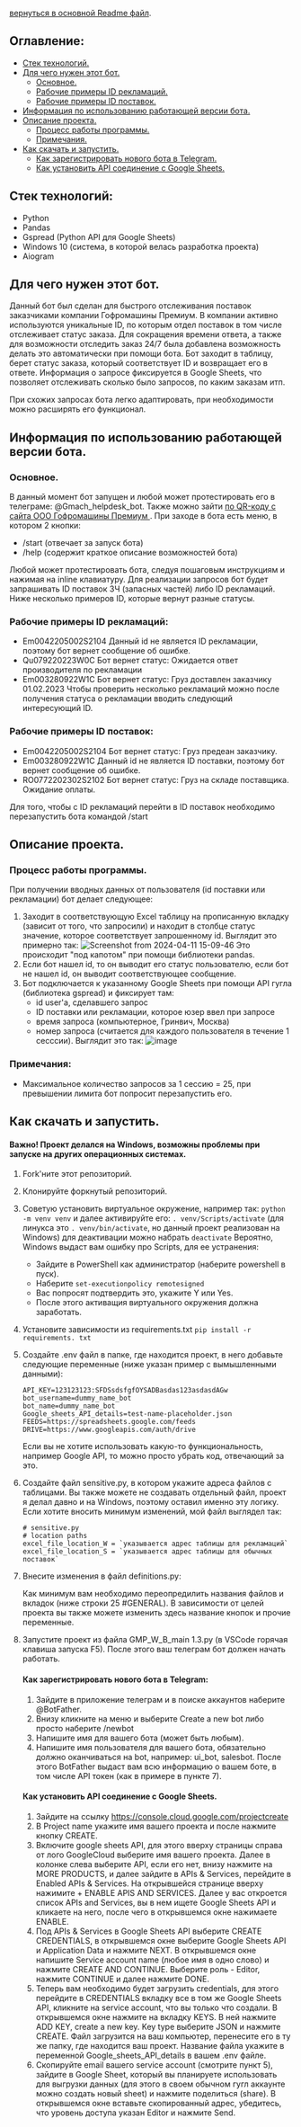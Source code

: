 [вернуться в основной Readme файл](https://github.com/gaifut/GMP-Warranty_ID_bot/blob/main/README.md).

## Оглавление:
- [Стек технологий.](#Стек-технологий)
- [Для чего нужен этот бот.](#Для-чего-нужен-этот-бот)
  - [Основное.](#Основное)
  - [Рабочие примеры ID рекламаций.](#Рабочие-примеры-ID-рекламаций)
  - [Рабочие примеры ID поставок.](#Рабочие-примеры-ID-поставок)
- [Информация по использованию работающей версии бота.](#Информация-по-использованию-работающей-версии-бота)
- [Описание проекта.](#Описание-проекта)
  - [Процесс работы программы.](#Процесс-работы-программы)
  - [Примечания.](#Примечания)
- [Как скачать и запустить.](#Как-скачать-и-запустить)
  - [Как зарегистрировать нового бота в Telegram.](#Как-зарегистрировать-нового-бота-в-Telegram)
  - [Как установить API соединение с Google Sheets.](#Как-установить-API-соединение-с-Google-Sheets)

## Стек технологий:
- Python
- Pandas
- Gspread (Python API для Google Sheets)
- Windows 10 (система, в которой велась разработка проекта)
- Aiogram

## Для чего нужен этот бот.
Данный бот был сделан для быстрого отслеживания поставок заказчиками компании Гофромашины Премиум. В компании активно используются уникальные ID, по которым отдел поставок в том числе отслеживает статус заказа. Для сокращения времени ответа, а также для возможности отследить заказ 24/7 была добавлена возможность делать это автоматически при помощи бота. Бот заходит в таблицу, берет статус заказа, который соответствует ID и возвращает его в ответе. Информация о запросе фиксируется в Google Sheets, что позволяет отслеживать сколько было запросов, по каким заказам итп.

При схожих запросах бота легко адаптировать, при необходимости можно расширять его функционал.

## Информация по использованию работающей версии бота.
### Основное.
В данный момент бот запущен и любой может протестировать его в телеграме: @Gmach_helpdesk_bot. Также можно зайти [по QR-коду с сайта ООО Гофромашины Премиум ](http://g-mach.ru/servisy-dlya-klientov).
При заходе в бота есть меню, в котором 2 кнопки:
- /start (отвечает за запуск бота)
- /help (содержит краткое описание возможностей бота)

Любой может протестировать бота, следуя пошаговым инструкциям и нажимая на inline клавиатуру.
Для реализации запросов бот будет запрашивать ID поставок ЗЧ (запасных частей) либо ID рекламаций. Ниже несколько примеров ID, которые вернут разные статусы.
### Рабочие примеры ID рекламаций:
 - Em0042205002S2104
   Данный id не является ID рекламации, поэтому бот вернет сообщение об ошибке.
 - Qu079220223W0C
   Бот вернет статус: Ожидается ответ производителя по рекламации
 - Em003280922W1C
   Бот вернет статус: Груз доставлен заказчику 01.02.2023
Чтобы проверить несколько рекламаций можно после получения статуса о рекламации вводить следующий интересующий ID.
### Рабочие примеры ID поставок:
 - Em0042205002S2104
   Бот вернет статус: Груз предеан заказчику.
 - Em003280922W1C
   Данный id не является ID поставки, поэтому бот вернет сообщение об ошибке.
 - RO0772202302S2102
   Бот вернет статус: Груз на складе поставщика. Ожидание оплаты.
   
Для того, чтобы с ID рекламаций перейти в ID поставок необходимо перезапустить бота командой /start

## Описание проекта.
### Процесс работы программы.
При получении вводных данных от пользователя (id поставки или рекламации) бот делает следующее:
1. Заходит в соответствующую Excel таблицу на прописанную вкладку (зависит от того, что запросили) и находит в столбце статус значение, которое соответствует запрошенному id. Выглядит это примерно так:
   ![Screenshot from 2024-04-11 15-09-46](https://github.com/gaifut/GMP-Warranty_ID_bot/assets/113767276/636d4a85-a217-46cc-90a3-608edfc2deb9)
Это происходит "под капотом" при помощи библиотеки pandas.
2. Если бот нашел id, то он выводит его статус пользователю, если бот не нашел id, он выводит соответствующее сообщение.
3. Бот подключается к указанному Google Sheets при помощи API гугла (библиотека gspread) и фиксирует там:
   - id user'а, сделавшего запрос
   - ID поставки или рекламации, которое юзер ввел при запросе
   - время запроса (компьютерное, Гринвич, Москва)
   - номер запроса (считается для каждого пользователя в течение 1 сесссии).
   Выглядит это так:
   ![image](https://github.com/gaifut/GMP-Warranty_ID_bot/assets/113767276/f4000d2b-4894-4da6-9fb1-2050f47fc799)
### Примечания:
- Максимальное количество запросов за 1 сессию = 25, при превышении лимита бот попросит перезапустить его.

## Как скачать и запустить.
#### Важно! Проект делался на Windows, возможны проблемы при запуске на других операционных системах.
1. Fork'ните этот репозиторий.
2. Клонируйте форкнутый репозиторий.
3. Советую установить виртуальное окружение, например так: ```python -m venv venv```
   и далее активируйте его: ```. venv/Scripts/activate``` (для линукса это ```. venv/bin/activate```, но данный проект реализован на Windows)
   для деактивации можно набрать ```deactivate```
   Вероятно, Windows выдаст вам ошибку про Scripts, для ее устранения:
    - Зайдите в PowerShell как администратор (наберите powershell в пуск).
    - Наберите ```set-executionpolicy remotesigned```
    - Вас попросят подтвердить это, укажите Y или Yes.
    - После этого активащия виртуального окружения должна заработать.
4. Установите зависимости из requirements.txt
   ```pip install -r requirements. txt```
5. Создайте .env файл в папке, где находится проект, в него добавьте следующие переменные (ниже указан пример с вымышленными данными):
   ```
   API_KEY=123123123:SFDSsdsfgfOYSADBasdas123asdasdAGw
   bot_username=dummy_name_bot
   bot_name=dummy_name_bot
   Google_sheets_API_details=test-name-placeholder.json
   FEEDS=https://spreadsheets.google.com/feeds
   DRIVE=https://www.googleapis.com/auth/drive
   ```
   Если вы не хотите использовать какую-то функциональность, например Google API, то можно просто убрать код, отвечающий за это.
6. Создайте файл sensitive.py, в котором укажите адреса файлов с таблицами. Вы также можете не создавать отдельный файл, проект я делал давно и на Windows, поэтому оставил именно эту логику.
   Если хотите вносить минимум изменений, мой файл выглядел так:
   ```
   # sensitive.py
   # location paths
   excel_file_location_W = `указывается адрес таблицы для рекламаций`
   excel_file_location_S = `указывается адрес таблицы для обычных поставок`
   ```
7. Внесите изменения в файл definitions.py:

   Как минимум вам необходимо переопредилить названия файлов и вкладок (ниже строки 25 #GENERAL). В зависимости от целей проекта вы также можете изменить здесь название кнопок и прочие переменные.

8. Запустите проект из файла GMP_W_B_main 1.3.py (в VSCode горячая клавиша запуска F5). После этого ваш телеграм бот должен начать работать.
   
   #### Как зарегистрировать нового бота в Telegram:
   1. Зайдите в приложение телеграм и в поиске аккаунтов наберите @BotFather.
   2. Внизу кликните на меню и выберите Create a new bot либо просто наберите /newbot
   3. Напишите имя для вашего бота (может быть любым).
   4. Напишите имя пользователя для вашего бота, обязательно должно оканчиваться на bot, например: ui_bot, salesbot.
      После этого BotFather выдаст вам всю информацию о вашем боте, в том числе API токен (как в примере в пункте 7).
   #### Как установить API соединение с Google Sheets.
   1. Зайдите на ссылку https://console.cloud.google.com/projectcreate
   2. В Project name укажите имя вашего проекта и после нажмите кнопку CREATE.
   3. Включите google sheets API, для этого вверху страницы справа от лого GoogleCloud выберите имя вашего проекта. Далее в колонке слева выберите API, если его нет, внизу нажмите на MORE PRODUCTS, и далее зайдите в APIs & Services, перейдите в Enabled APIs & Services.
      На открывшейся странице вверху нажимите + ENABLE APIS AND SERVICES.
      Далее у вас откроется список APIs and Services, вы в нем ищете Google Sheets API и кликаете на него, после чего в открывшемся окне нажимаете ENABLE.
   4. Под APIs & Services в Google Sheets API выберите CREATE CREDENTIALS, в открывшемся окне выберите Google Sheets API и Application Data и нажмите NEXT.
      В открывшемся окне напишите Service account name (любое имя в одно слово) и нажмите CREATE AND CONTINUE.
      Выберите роль - Editor, нажмите CONTINUE и далее нажмите DONE.
   5. Теперь вам необходимо будет загрузить credentials, для этого перейдите в CREDENTIALS вкладку все в том же Google Sheets API, кликните на service account, что вы только что создали. В открывшемся окне нажмите на вкладку KEYS. В ней нажмите ADD KEY, create a new key. Key type   выберите JSON и нажмите CREATE. Файл загрузится на ваш компьютер, перенесите его в ту же папку, где находится ваш проект. Название файла укажите в переменной Google_sheets_API_details в вашем .env файле.
   6. Скопируйте email вашего service account (смотрите пункт 5), зайдите в Google Sheet, который вы планируете использовать для выгрузки данных (для этого в своем обычном гугл аккаунте можно создать новый sheet) и нажмите поделиться (share). В открывшемся окне вставьте скопированный адрес, убедитесь, что уровень доступа указан Editor и нажмите Send.
